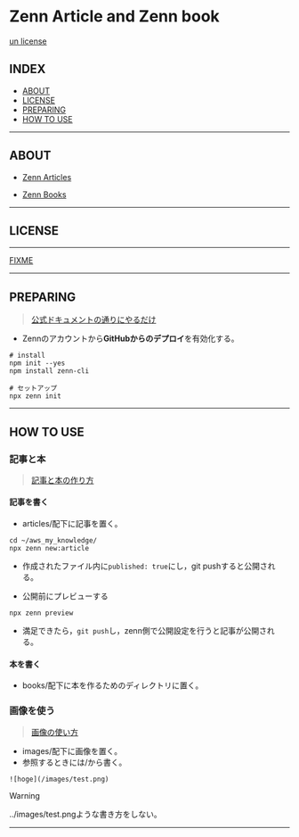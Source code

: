 # Zenn Article and Zenn book

[un license](https://img.shields.io/github/license/RyosukeDTomita/zenn_article_book)

## INDEX

- [ABOUT](#about)
- [LICENSE](#license)
- [PREPARING](#preparing)
- [HOW TO USE](#how-to-use)

---

## ABOUT

- [Zenn Articles](https://zenn.dev/sigma_tom)

- [Zenn Books](https://zenn.dev/sigma_tom?tab=books)

---

## LICENSE

---

[FIXME](./LICENSE)

---

## PREPARING

> [公式ドキュメントの通りにやるだけ](https://zenn.dev/zenn/articles/install-zenn-cli)

- Zennのアカウントから**GitHubからのデプロイ**を有効化する。

```shell
# install
npm init --yes
npm install zenn-cli

# セットアップ
npx zenn init
```

---

## HOW TO USE

### 記事と本

> [記事と本の作り方](https://zenn.dev/zenn/articles/zenn-cli-guide)

#### 記事を書く

- articles/配下に記事を置く。

```shell
cd ~/aws_my_knowledge/
npx zenn new:article
```

- 作成されたファイル内に`published: true`にし，git pushすると公開される。

- 公開前にプレビューする

```shell
npx zenn preview
```

- 満足できたら，`git push`し，zenn側で公開設定を行うと記事が公開される。

#### 本を書く

- books/配下に本を作るためのディレクトリに置く。

### 画像を使う

> [画像の使い方](https://zenn.dev/zenn/articles/deploy-github-images)

- images/配下に画像を置く。
- 参照するときには/から書く。

```
![hoge](/images/test.png)
```

> [!WARNING]
> ../images/test.pngような書き方をしない。

---
